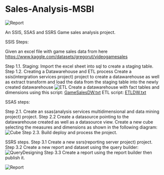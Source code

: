 # Sales-Analysis-MSBI

![Report](https://user-images.githubusercontent.com/17761176/207992014-38c9bd4e-581b-477d-8786-990324ad1bf1.png)

An SSIS, SSAS and SSRS Game sales analysis project.

SSIS Steps:

Given an excel file with game sales data from here 
https://www.kaggle.com/datasets/gregorut/videogamesales

Step 1.1. Staging:
Import the excel sheet into sql to create a staging table.
Step 1.2. Creating a Datawarehouse and ETL process
Create a ssis(intergration services project) project to create a datawarehouse as well as extract transform and load the data from the staging table into the newly created datawarehouse
![ETL](https://user-images.githubusercontent.com/17761176/207989946-ea66c4f5-227a-4c4b-84f4-4d91fefc4f66.png)
Create a datawarehouse with fact tables and dimensions using this script:
[GameSalesDW.txt](https://github.com/mandlenkosi-Tshabalala/Sales-Analysis-MSBI/files/10241472/GameSalesDW.txt)
ETL script:
[ETLDW.txt](https://github.com/mandlenkosi-Tshabalala/Sales-Analysis-MSBI/files/10241489/ETLDW.txt)


SSAS steps:

Step 2.1. Create an ssas(analysis services multidimensional and data mining project) project.
Step 2.2 Create a datasource pointing to the datawarehouse created as well as a datasource view. Create a new cube selecting the measures and dimensions as shown in the following diagram:
![Cube](https://user-images.githubusercontent.com/17761176/207990890-70cc7144-a56d-4e54-9c3a-1e1b57ea32e7.png)
Step 2.3. Build deploy and process the project.


SSRS steps.
Step 3.1 Create a new ssrs(reporting server project) project.
Step 3.2 Create a new report and dataset using the query builder:
![QueryDesigning](https://user-images.githubusercontent.com/17761176/207991621-6bab0589-e401-4c4b-8e02-4aad782c9adf.png)
Step 3.3 Create a report using the report builder then publish it.

![Report](https://user-images.githubusercontent.com/17761176/207991963-3c89684f-8600-4589-bd07-7add5810b787.png)


